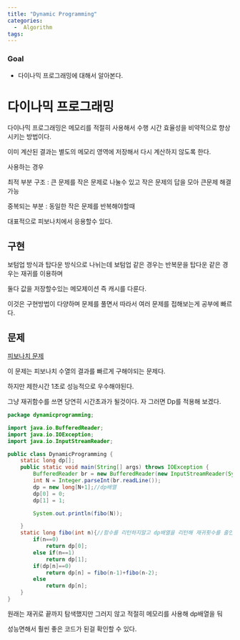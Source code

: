 ```yaml
---
title: "Dynamic Programming"
categories:
  -  Algorithm
tags:
---
```



### Goal

* 다이나믹 프로그래밍에 대해서 알아본다.


# 다이나믹 프로그래밍

다이나믹 프로그래밍은 메모리를 적절히 사용해서 수행 시간 효율성을 비약적으로 향상시키는 방법이다.

이미 계산된 결과는 별도의 메모리 영역에 저장해서 다시 계산하지 않도록 한다.

사용하는 경우 

최적 부분 구조 : 큰 문제를 작은 문제로 나눌수 있고 작은 문제의 답을 모아 큰문제 해결 가능

중복되는 부분 : 동일한 작은 문제를 반복해야할때

대표적으로 피보나치에서 응용할수 있다.

## 구현  

보텀업 방식과 탑다운 방식으로 나뉘는데 보텀업 같은 경우는 반복문을 탑다운 같은 경우는 재귀를 이용하며

둘다 값을 저장할수있는 메모제이션 즉 캐시를 다룬다.

이것은 구현방법이 다양하며 문제를 풀면서 따라서 여러 문제를 접해보는게 공부에 빠르다.

## 문제

[피보나치 문제](https://www.acmicpc.net/problem/11444)

이 문제는 피보나치 수열의 결과를 빠르게 구해야되는 문제다.

하지만 제한시간 1초로 성능적으로 우수해야된다. 

그냥 재귀함수를 쓰면 당연히 시간초과가 될것이다. 자 그러면 Dp를 적용해 보겠다.

```java
package dynamicprogramming;

import java.io.BufferedReader;
import java.io.IOException;
import java.io.InputStreamReader;

public class DynamicProgramming {
    static long dp[];
    public static void main(String[] args) throws IOException {
        BufferedReader br = new BufferedReader(new InputStreamReader(System.in));
        int N = Integer.parseInt(br.readLine());
        dp = new long[N+1];//dp배열
        dp[0] = 0;
        dp[1] = 1;

        System.out.println(fibo(N));

    }
    static long fibo(int n){//함수를 리턴하지말고 dp배열을 리턴해 재귀횟수를 줄인다.
        if(n==0)
            return dp[0];
        else if(n==1)
            return dp[1];
        if(dp[n]==0)
            return dp[n] = fibo(n-1)+fibo(n-2);
        else
            return dp[n];
    }
}

```

원래는 재귀로 끝까지 탐색했지만 그러지 않고 적절히 메모리를 사용해 dp배열을 둬

 성능면해서 훨씬 좋은 코드가 된걸 확인할 수 있다.
